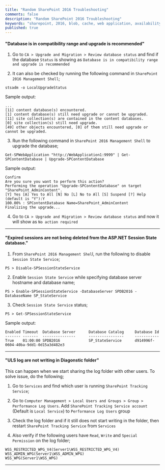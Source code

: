 ```yaml
---
title: "Random SharePoint 2016 Troubleshooting"
comments: false
description: "Random SharePoint 2016 Troubleshooting"
keywords: "sharepoint, 2016, blob, cache, web application, availability, monitor, start, stop, distributed cache, os, version, architecture, hostname, domain, cname, processors, ram, disks, ip address, licensing status, uac, firewall, snmp, rdp scan, administrators, users, disk, spacec, smtp"
published: true
---
```

#### "Database is in compatibility range and upgrade is recommended"

1. Go to `CA > Upgrade and Migration > Review database status` and find if the database `Status` is showing as `Database is in compatibility range and upgrade is recommended`

2. It can also be checked by running the following command in `SharePoint 2016 Management Shell`;
```
stsadm -o LocalUpgradeStatus
```
Sample output:
```
...
[11] content database(s) encountered.
[1] content database(s) still need upgrade or cannot be upgraded.
[11] site collection(s) are contained in the content databases.
[0] site collection(s) still need upgrade.
[49] other objects encountered, [0] of them still need upgrade or cannot be upgraded.
```

3. Run the following command in `SharePoint 2016 Management Shell` to upgrade the database;
```
Get-SPWebApplication "http://WebApplication1:9999" | Get-SPContentDatabase | Upgrade-SPContentDatabase
```
Sample output:
```
Confirm
Are you sure you want to perform this action?
Performing the operation "Upgrade-SPContentDatabase" on target
"SharePoint_AdminContent".
[Y] Yes [A] Yes to All [N] No [L] No to All [S] Suspend [?] Help (default is "Y"):Y
100.00% : SPContentDatabase Name=SharePoint_AdminContent
Finalizing the upgrade...
```

4. Go to `CA > Upgrade and Migration > Review database status` and now it will show as `No action required`

---

#### "Expired sessions are not being deleted from the ASP.NET Session State database."

1. From `SharePoint 2016 Management Shel`l, run the following to disable `Session State Service`;
```
PS > Disable-SPSessionStateService
```

2. Enable `Session State Service` while specifying database server hostname and database name;
```
PS > Enable-SPSessionStateService -DatabaseServer SPDB2016 -DatabaseName SP_StateService
```

3. Check `Session State Service` status;
```
PS > Get-SPSessionStateService
```
Sample output:
```
Enabled Timeout  Database Server      Database Catalog     Database Id
------- -------  ---------------      ----------------     -----------
True    01:00:00 SPDB2016             SP_StateService      d914996f-0604-40ba-9dd1-0d15a3d482e3
```

---

#### "ULS log are not writing in Diagonstic folder"

This can happen when we start sharing the log folder with other users. To solve issue, do the following;
1. Go to `Services` and find which user is running `SharePoint Tracking Service`;

2. Go to `Computer Management > Local Users and Groups > Group > Performance Log Users`. Add `SharePoint Tracking Service account` (Default is `Local Service`) to `Performance Log Users` group  

3. Check the log folder and if it still does not start writing in the folder, then restart `SharePoint Tracking Service` from `Services`

4. Also verify if the following users have `Read`, `Write` and `Special Permission` on the log folder;  
```
WSS_RESTRICTED_WPG_V4(Server1\WSS_RESTRICTED_WPG_V4)
WSS_ADMIN_WPG(Server1\WSS_ADMIN_WPG)
WSS_WPG(Server1\WSS_WPG)
```

---
